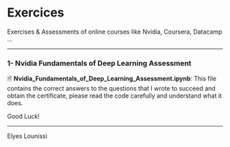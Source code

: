 # Exercices
Exercises &amp; Assessments of online courses like Nvidia, Coursera, Datacamp ...

---

### 1- Nvidia Fundamentals of Deep Learning Assessment

🗎 **Nvidia_Fundamentals_of_Deep_Learning_Assessment.ipynb**: This file contains the correct answers to the questions that I wrote to succeed and obtain the certificate, please read the code carefully and understand what it does.


Good Luck!

---

Elyes Lounissi
